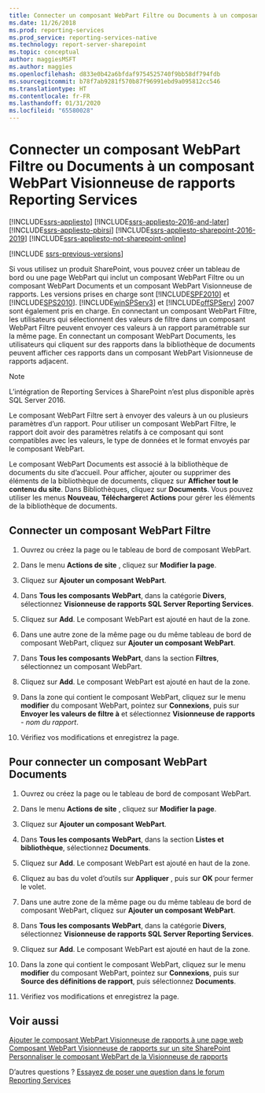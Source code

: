 ```yaml
---
title: Connecter un composant WebPart Filtre ou Documents à un composant WebPart Visionneuse de rapports Reporting Services | Microsoft Docs
ms.date: 11/26/2018
ms.prod: reporting-services
ms.prod_service: reporting-services-native
ms.technology: report-server-sharepoint
ms.topic: conceptual
author: maggiesMSFT
ms.author: maggies
ms.openlocfilehash: d833e0b42a6bfdaf9754525740f9bb58df794fdb
ms.sourcegitcommit: b78f7ab9281f570b87f96991ebd9a095812cc546
ms.translationtype: HT
ms.contentlocale: fr-FR
ms.lasthandoff: 01/31/2020
ms.locfileid: "65580028"
---
```

# <a name="connect-filter-or-documents-web-part-with-a-reporting-services-report-viewer-web-part"></a>Connecter un composant WebPart Filtre ou Documents à un composant WebPart Visionneuse de rapports Reporting Services

[!INCLUDE[ssrs-appliesto](../../includes/ssrs-appliesto.md)] [!INCLUDE[ssrs-appliesto-2016-and-later](../../includes/ssrs-appliesto-2016-and-later.md)] [!INCLUDE[ssrs-appliesto-pbirsi](../../includes/ssrs-appliesto-pbirs.md)] [!INCLUDE[ssrs-appliesto-sharepoint-2016-2019](../../includes/ssrs-appliesto-sharepoint-2016-2019.md)] [!INCLUDE[ssrs-appliesto-not-sharepoint-online](../../includes/ssrs-appliesto-not-sharepoint-online.md)]

[!INCLUDE [ssrs-previous-versions](../../includes/ssrs-previous-versions.md)]

Si vous utilisez un produit SharePoint, vous pouvez créer un tableau de bord ou une page WebPart qui inclut un composant WebPart Filtre ou un composant WebPart Documents et un composant WebPart Visionneuse de rapports. Les versions prises en charge sont [!INCLUDE[SPF2010](../../includes/spf2010-md.md)] et [!INCLUDE[SPS2010](../../includes/sps2010-md.md)]. [!INCLUDE[winSPServ3](../../includes/winspserv3-md.md)] et [!INCLUDE[offSPServ](../../includes/offspserv-md.md)] 2007 sont également pris en charge. En connectant un composant WebPart Filtre, les utilisateurs qui sélectionnent des valeurs de filtre dans un composant WebPart Filtre peuvent envoyer ces valeurs à un rapport paramétrable sur la même page. En connectant un composant WebPart Documents, les utilisateurs qui cliquent sur des rapports dans la bibliothèque de documents peuvent afficher ces rapports dans un composant WebPart Visionneuse de rapports adjacent.

> [!NOTE]
> L’intégration de Reporting Services à SharePoint n’est plus disponible après SQL Server 2016.

 Le composant WebPart Filtre sert à envoyer des valeurs à un ou plusieurs paramètres d’un rapport. Pour utiliser un composant WebPart Filtre, le rapport doit avoir des paramètres relatifs à ce composant qui sont compatibles avec les valeurs, le type de données et le format envoyés par le composant WebPart.  
  
 Le composant WebPart Documents est associé à la bibliothèque de documents du site d’accueil. Pour afficher, ajouter ou supprimer des éléments de la bibliothèque de documents, cliquez sur **Afficher tout le contenu du site**. Dans Bibliothèques, cliquez sur **Documents**. Vous pouvez utiliser les menus **Nouveau**, **Télécharger**et **Actions** pour gérer les éléments de la bibliothèque de documents.  
  
## <a name="connect-a-filter-web-part"></a>Connecter un composant WebPart Filtre
  
1.  Ouvrez ou créez la page ou le tableau de bord de composant WebPart.  
  
2.  Dans le menu **Actions de site** , cliquez sur **Modifier la page**.  
  
3.  Cliquez sur **Ajouter un composant WebPart**.  
  
4.  Dans **Tous les composants WebPart**, dans la catégorie **Divers**, sélectionnez **Visionneuse de rapports SQL Server Reporting Services**.  
  
5.  Cliquez sur **Add**. Le composant WebPart est ajouté en haut de la zone.  
  
6.  Dans une autre zone de la même page ou du même tableau de bord de composant WebPart, cliquez sur **Ajouter un composant WebPart**.  
  
7.  Dans **Tous les composants WebPart**, dans la section **Filtres**, sélectionnez un composant WebPart.  
  
8.  Cliquez sur **Add**. Le composant WebPart est ajouté en haut de la zone.  
  
9. Dans la zone qui contient le composant WebPart, cliquez sur le menu **modifier** du composant WebPart, pointez sur **Connexions**, puis sur **Envoyer les valeurs de filtre à** et sélectionnez **Visionneuse de rapports** - *nom du rapport*.  
  
10. Vérifiez vos modifications et enregistrez la page.  
  
## <a name="connect-a-documents-web-part"></a>Pour connecter un composant WebPart Documents  
  
1.  Ouvrez ou créez la page ou le tableau de bord de composant WebPart.  
  
2.  Dans le menu **Actions de site** , cliquez sur **Modifier la page**.  
  
3.  Cliquez sur **Ajouter un composant WebPart**.  
  
4.  Dans **Tous les composants WebPart**, dans la section **Listes et bibliothèque**, sélectionnez **Documents**.  
  
5.  Cliquez sur **Add**. Le composant WebPart est ajouté en haut de la zone.  
  
6.  Cliquez au bas du volet d’outils sur **Appliquer** , puis sur **OK** pour fermer le volet.  
  
7.  Dans une autre zone de la même page ou du même tableau de bord de composant WebPart, cliquez sur **Ajouter un composant WebPart**.  
  
8.  Dans **Tous les composants WebPart**, dans la catégorie **Divers**, sélectionnez **Visionneuse de rapports SQL Server Reporting Services**.  
  
9. Cliquez sur **Add**. Le composant WebPart est ajouté en haut de la zone.  
  
10. Dans la zone qui contient le composant WebPart, cliquez sur le menu **modifier** du composant WebPart, pointez sur **Connexions**, puis sur **Source des définitions de rapport**, puis sélectionnez **Documents**.  
  
11. Vérifiez vos modifications et enregistrez la page.  
  
## <a name="see-also"></a>Voir aussi

 [Ajouter le composant WebPart Visionneuse de rapports à une page web](../../reporting-services/report-server-sharepoint/add-the-report-viewer-web-part-to-a-web-page.md)   
 [Composant WebPart Visionneuse de rapports sur un site SharePoint](../../reporting-services/report-server-sharepoint/report-viewer-web-part-on-a-sharepoint-site.md)   
 [Personnaliser le composant WebPart de la Visionneuse de rapports](../../reporting-services/report-server-sharepoint/customize-the-report-viewer-web-part.md)  

D’autres questions ? [Essayez de poser une question dans le forum Reporting Services](https://go.microsoft.com/fwlink/?LinkId=620231)
